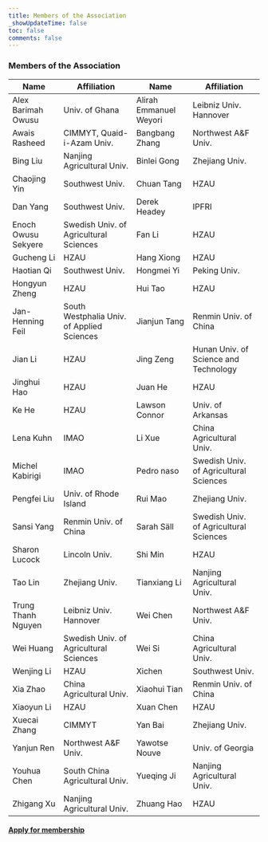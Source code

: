 ```yaml
---
title: Members of the Association
_showUpdateTime: false
toc: false
comments: false
---
```


<h3 class="post_flex_center_center">
    Members of the Association
</h3>

| Name | Affiliation     | Name                   | Affiliation     |
| --- |-----------------|------------------------|-----------------| 
| Alex Barimah Owusu | Univ. of Ghana  | Alirah Emmanuel Weyori | Leibniz Univ. Hannover |
| Awais Rasheed | CIMMYT, Quaid-i-Azam Univ. | Bangbang Zhang         | Northwest A&F Univ. |
| Bing Liu | Nanjing Agricultural Univ. | Binlei Gong            |  Zhejiang Univ. |
| Chaojing Yin |  Southwest Univ. | Chuan Tang             |  HZAU |
| Dan Yang  | Southwest Univ. | Derek Headey           | IPFRI |
| Enoch Owusu Sekyere | Swedish Univ. of Agricultural Sciences | Fan Li                 |  HZAU |
| Gucheng Li | HZAU | Hang Xiong             | HZAU |
| Haotian Qi | Southwest Univ. | Hongmei Yi             | Peking Univ. |
| Hongyun Zheng  |  HZAU | Hui Tao                |  HZAU |
| Jan-Henning Feil | South Westphalia Univ. of Applied Sciences | Jianjun Tang           |  Renmin Univ. of China |
| Jian Li  |  HZAU | Jing Zeng              |  Hunan Univ. of Science and Technology |
| Jinghui Hao |  HZAU | Juan He                |   HZAU |
| Ke He   |   HZAU | Lawson Connor          |   Univ. of Arkansas |
| Lena Kuhn   |  IMAO | Li Xue                 |  China Agricultural Univ. |
| Michel Kabirigi |  IMAO | Pedro naso             |  Swedish Univ. of Agricultural Sciences |
| Pengfei Liu  | Univ. of Rhode Island | Rui Mao                |  Zhejiang Univ. |
| Sansi Yang |  Renmin Univ. of China | Sarah Säll             |  Swedish Univ. of Agricultural Sciences | 
| Sharon Lucock |  Lincoln Univ. | Shi Min                |  HZAU |
| Tao Lin  |   Zhejiang Univ. | Tianxiang Li           |  Nanjing Agricultural Univ. |
| Trung Thanh Nguyen |  Leibniz Univ. Hannover | Wei Chen               |  Northwest A&F Univ. |
| Wei Huang  |  Swedish Univ. of Agricultural Sciences | Wei Si                 |  China Agricultural Univ. |
| Wenjing Li |  HZAU | Xichen                 |  Southwest Univ. |
| Xia Zhao |   China Agricultural Univ. | Xiaohui Tian           |   Renmin Univ. of China |
| Xiaoyun Li |  HZAU | Xuan Chen              |  HZAU |
| Xuecai Zhang  |   CIMMYT | Yan Bai                |  Zhejiang Univ. |
| Yanjun Ren |  Northwest A&F Univ. | Yawotse Nouve          |  Univ. of Georgia |
| Youhua Chen  |    South China Agricultural Univ. | Yueqing Ji             |  Nanjing Agricultural Univ. |
| Zhigang Xu  |  Nanjing Agricultural Univ. | Zhuang Hao             |  HZAU | 

#### [Apply for membership](/registration) ####
